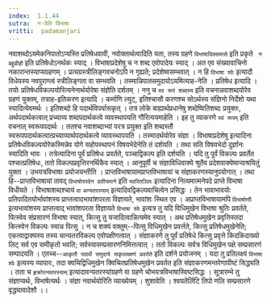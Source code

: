 ```yaml
---
index:  1.1.44
sutra:  न-वेति विभाषा
vritti:  padamanjari
---
```


नवाशब्दोऽयमेकनिपातोऽप्यस्ति प्रतिषेधवावी, नवोक्तार्थत्वादिति यता, तस्य ग्रहणे `विभाषादिक्समासे` इति प्रकृते ` न बहुव्रीहौ` इति प्रतिषेधोऽनर्थकः स्याद् । विभाषाप्रदेशेषु च न शब्द एवोपादेयः स्याद् । अत एव संख्यावाचिनो नकारान्तस्याप्यग्रहणम् । प्रत्यग्रस्त्रीलिङ्गवचनोऽपि न गृह्यते; प्रदेशेष्वसम्भवात् । न हि `विभाषा श्वेः` इत्यादौ विधेयस्य नवपुराण्त्वं स्त्रीलिङ्गता वा सम्भवति । तस्मान्निपातसमुदायोऽयमित्याह-नेति । प्रतिषेध इत्यादि । तयोः प्रतिषेधविकल्पयोरित्यनेनार्थयोरेषा संज्ञेति दर्शतम् । ननु च `स्व रूपं शब्दस्य` इति वचनान्नवाशब्दयोरेव ग्रहणं युक्तम्, तत्राह-इतिकरण इत्यादि । कर्माणि ल्युट्, इतिश्चासौ करणश्च सोऽर्थस्य संज्ञिनो निर्देशो यथा स्यादित्येवमर्थः । इतिशब्दो हि पदार्थविपर्यासकृत् । तत्र लोके बाह्यार्थप्रधानेषु शब्देष्वितिशब्दः प्रयुक्तः, अर्थपदार्थकत्वात् प्रच्याव्य शब्दपदार्थकत्वे व्यवस्थापयति गौरित्ययमाहेति । इह तु व्याकरणे `स्वं रूपम्` इति वचनात् स्वरूपपदार्थः । ततश्च नवाशब्दाभ्यां परत्र प्रयुक्त इति शब्दस्तौ स्वरूपपदार्थकत्वात्प्रच्याव्यार्थपदार्थकत्वे व्यावस्थापयति । तस्मादर्थयोरेव संज्ञा ।
विभाषाप्रदेशेषु इत्यादिना प्रतिषेधविकल्पयोरेकस्मिन्नेव योगे सहोपस्थापनं विषयभेदेनेति तं दर्शयति । तथा सति विषयभेदो दुर्ज्ञानः स्यादिति भावः । तत्रेत्यादिना पूर्वं प्रतिषेधः प्रवर्तते, पञ्चाद्विकल्प इति दर्शयति । यदि तु पूर्वं विकल्पः प्रवर्तेत पश्चात्प्रतिषेधः, ततो विकल्पप्रवृत्तिरनर्थिकैव स्यात् । आनुपूर्वी च संज्ञाविधिवाक्ये श्रुतैव प्रदेशवाक्येष्वप्याश्रयितुं युक्ता । उभयत्रविभाषाः प्रयोजयन्तीति । प्राप्तविभाषायामप्राप्तविभाषायां च संज्ञाकरणस्यानुपयोगात् । तथा हि--प्राप्तविभाषायां तावद् `विभाषोपपदेन प्रतीयमाने` इति `स्वरितञितः` इत्यादिना नित्यमात्मनेपदे प्राप्ते विभाषा विधीयते । विभाषाशब्दश्चायं `वा` `अन्यतरस्याम्` इत्यादिवद्विकल्पवाचित्वेन प्रसिद्धः । तेन भावाभावयोः प्रतिपादितयोर्भावांशस्य प्राप्तत्वादभावांशपरता विज्ञायते, भावांशः स्थित एव । अप्राप्तविभाषायामपि `विभाषोर्णोः` इत्यभावांशस्य प्राप्तत्वाद् भावांशपरता विज्ञायते `विभाषा श्वेः` इत्यत्र तु यदि विधिमुखेन विभाषा श्रुतिः प्रवर्तते, पित्स्वेव संप्रसारणं विभाषा स्यात्, कित्सु तु यजादित्वान्नित्यमेव स्यात् । अथ प्रतिषेधमुखेन प्रवृत्तिस्तदा कित्स्वेन विकल्पः स्यान्न पित्सु । न च शक्यं वक्तुम्--पित्सु विधिमुखेन प्रवर्त्तते, कित्सु प्रतिषेधमुखेनेति; एकत्वाद्वाक्यस्य तस्य चान्यतरविकल्प एवोपक्षीणत्वात् । संज्ञाकरणे तु पूर्वं प्रतिषेधे कित्सु प्रवृत्ते किदकिदाख्यो लिट् सर्व एव समीकृतो भवति; सर्वस्यासम्प्रसारणनिमित्तत्वात् । ततो विकल्पः सर्वत्र विधिमुखेन पक्षे सम्प्रसारणं सम्पादयति । एतच्च--`आकृतौ पदार्थे समुदाये सकृल्लक्षणं प्रवर्तते` इति दर्शने प्रयोजनम् । यदा तु प्रतिलक्ष्यं `विभाषा श्वेः` इत्यस्य व्यापारः, तदा क्वचिद्विधिमुखेन क्विचितप्रतिषेधमुखेन प्रवर्तत इति संज्ञाकरणमन्तरेणापीष्टं सिद्ध्यति । तता च `हृक्रोरन्यतरस्याम्` इत्यादावन्यतरस्यांग्रहणे वा ग्रहणे चोभयत्रविभाषास्विष्टसिद्धः । सूत्रारम्भे तु संज्ञाप्यर्थः, विभाषेत्यर्थः । संज्ञा नवार्थयोरिति व्याख्येयम् । शुशावेति । श्वयतेर्लिटि तिपो णलि सम्प्रसारणे वृद्ध्यावादेशौ ।।
